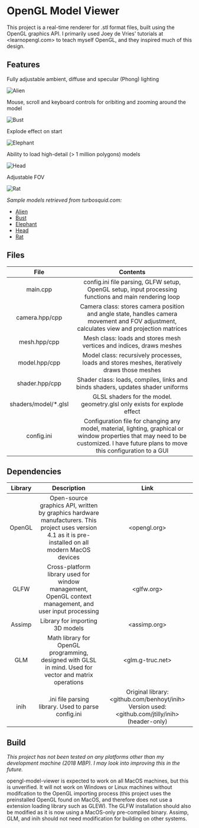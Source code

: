 # OpenGL Model Viewer

This project is a real-time renderer for .stl format files, built using the OpenGL graphics API. I primarily used Joey de Vries' tutorials at <learnopengl.com> to teach myself OpenGL, and they inspired much of this design. 

## Features
Fully adjustable ambient, diffuse and specular (Phong) lighting

![Alien](https://media.giphy.com/media/hs7beqrv6l2AaaAhk5/giphy.gif)

Mouse, scroll and keyboard controls for oribiting and zooming around the model

![Bust](https://media.giphy.com/media/VIo4oot5YSDh5GgCgU/giphy.gif)

Explode effect on start

![Elephant](https://media.giphy.com/media/eg4eVV5r2tysDBi38g/giphy.gif)

Ability to load high-detail (> 1 million polygons) models

![Head](https://media.giphy.com/media/W5rCkFi3NH4JljDw92/giphy.gif)

Adjustable FOV

![Rat](https://media.giphy.com/media/Yq8YbmwlsXJ7BIf6YM/giphy.gif)

_Sample models retrieved from turbosquid.com:_
- [Alien](https://www.turbosquid.com/3d-models/free-printable-aline-animal-3d-model/1030948)
- [Bust](https://www.turbosquid.com/3d-models/free-indian-woman-3d-model/1128457)
- [Elephant](https://www.turbosquid.com/FullPreview/Index.cfm/ID/1369839)
- [Head](https://www.turbosquid.com/3d-models/free-zbrush-man-head-3d-model/696839)
- [Rat](https://www.turbosquid.com/3d-models/sculpture-rat-3ds-free/1127738)


## Files
| File | Contents |
|:-:|:-:|
| main.cpp | config.ini file parsing, GLFW setup, OpenGL setup, input processing functions and main rendering loop |
| camera.hpp/cpp | Camera class: stores camera position and angle state, handles camera movement and FOV adjustment, calculates view and projection matrices |
| mesh.hpp/cpp | Mesh class: loads and stores mesh vertices and indices, draws meshes |
| model.hpp/cpp | Model class: recursively processes, loads and stores meshes, iteratively draws those meshes |
| shader.hpp/cpp | Shader class: loads, compiles, links and binds shaders, updates shader uniforms |
| shaders/model/*.glsl | GLSL shaders for the model. geometry.glsl only exists for explode effect |
| config.ini | Configuration file for changing any model, material, lighting, graphical or window properties that may need to be customized. I have future plans to move this configuration to a GUI |

## Dependencies
|Library|Description|Link|
|:-:|:-:|:-:|
| OpenGL | Open-source graphics API, written by graphics hardware manufacturers. This project uses version 4.1 as it is pre-installed on all modern MacOS devices | <opengl.org> |
| GLFW | Cross-platform library used for window management, OpenGL context management, and user input processing | <glfw.org> |
| Assimp | Library for importing 3D models | <assimp.org> |
| GLM | Math library for OpenGL programming, designed with GLSL in mind. Used for vector and matrix operations | <glm.g-truc.net> |
|inih| .ini file parsing library. Used to parse config.ini | Original library: <github.com/benhoyt/inih> Version used: <github.com/jtilly/inih> (header-only) |

## Build
_This project has not been tested on any platforms other than my development machine (2018 MBP). I may look into improving this in the future._

opengl-model-viewer is expected to work on all MacOS machines, but this is unverified. It will not work on Windows or Linux machines without modifcation to the OpenGL importing process (this project uses the preinstalled OpenGL found on MacOS, and therefore does not use a extension loading library such as GLEW). The GLFW installation should also be modified as it is now using a MacOS-only pre-compiled binary. Assimp, GLM, and inih should not need modification for building on other systems.
